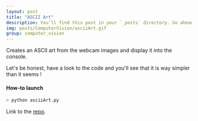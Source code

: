 ```yaml
---
layout: post
title: "ASCII Art"
description: You’ll find this post in your `_posts` directory. Go ahead and edit it and re-build the site to see your changes. # Add post description (optional)
img: posts/ComputerVision/asciiArt.gif
group: computer_vision
---
```


Creates an ASCII art from the webcam images and display it into the console.

Let's be honest, have a look to the code and you'll see that it is way simpler than it seems !

#### How-to launch

```bash
> python asciiArt.py
```

Link to the [repo](https://github.com/JujuDel/FancyOpenCV).
